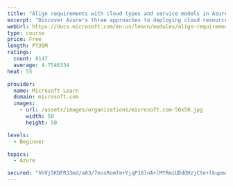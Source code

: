 ```yaml
---
title: "Align requirements with cloud types and service models in Azure"
excerpt: "Discover Azure's three approaches to deploying cloud resources -- public, private, and hybrid -- and learn the difference each makes in your Azure services."
webUrl: https://docs.microsoft.com/en-us/learn/modules/align-requirements-in-azure/
type: course
price: Free
length: PT35M
ratings:
  count: 8147
  average: 4.7546334
heat: 55

provider:
  name: Microsoft Learn
  domain: microsoft.com
  images:
    - url: /assets/images/organizations/microsoft.com-50x50.jpg
      width: 50
      height: 50

levels:
  - Beginner

topics:
  - Azure

secured: "hhVj5KOFR33md/a83/7eosRomfm+YjqP16lnA+lMYRmiUDdOHzjCte+lkupmq8cwhU/RRWvy9QiZFju3tqPg4/CaQy/t+1LPLKHjn0MeXhVihz2CiOQ4KFK4aHWKYDFVo+ByJJjbCiZ2KuGcrb8lD+LqQ11Wk/5qu38eUS7wgSYuWAgmIexJBYi8yYOfRE7R7uJT10eS1HuznMO5jf79kPaxni85phmIrKede8M39lIqKpfIVPqj7rMsvpaWgHVCy+jXjOy5JEGj8aaoH4lvaySOSSbNh4JOFil5ZrJweXSv/IRTOFgJyaVQRoL2vmTb1bAatZ0k708hOkcM8PmV9Da1AV5f0j7iNSJVTqm7PmA/PWvOiLaMiYVypsb/iphDyEamp6q/w9lmlxGgAodA4X5yM0wKJNoqwNnBmoc+k3o=;+yjTzvlLXE9FeEmaUqF4eA=="
---
```


